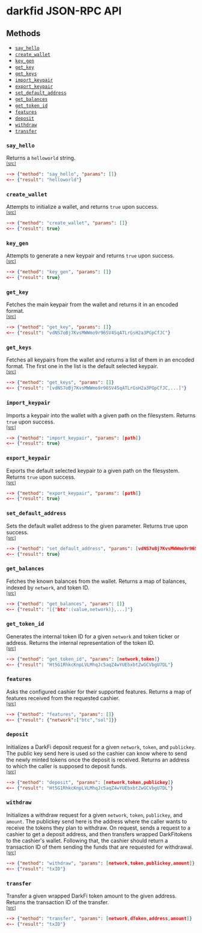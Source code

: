 # darkfid JSON-RPC API

## Methods
* [`say_hello`](#say_hello)
* [`create_wallet`](#create_wallet)
* [`key_gen`](#key_gen)
* [`get_key`](#get_key)
* [`get_keys`](#get_keys)
* [`import_keypair`](#import_keypair)
* [`export_keypair`](#export_keypair)
* [`set_default_address`](#set_default_address)
* [`get_balances`](#get_balances)
* [`get_token_id`](#get_token_id)
* [`features`](#features)
* [`deposit`](#deposit)
* [`withdraw`](#withdraw)
* [`transfer`](#transfer)


### `say_hello`

Returns a `helloworld` string.
<br><sup><a href="https://github.com/darkrenaissance/darkfi/blob/master/bin/darkfid/src/main.rs#L151">[src]</a></sup>

```json
--> {"method": "say_hello", "params": []}
<-- {"result": "helloworld"}
```
### `create_wallet`

Attempts to initialize a wallet, and returns `true` upon success.
<br><sup><a href="https://github.com/darkrenaissance/darkfi/blob/master/bin/darkfid/src/main.rs#L159">[src]</a></sup>

```json
--> {"method": "create_wallet", "params": []}
<-- {"result": true}
```
### `key_gen`

Attempts to generate a new keypair and returns `true` upon success.
<br><sup><a href="https://github.com/darkrenaissance/darkfi/blob/master/bin/darkfid/src/main.rs#L170">[src]</a></sup>

```json
--> {"method": "key_gen", "params": []}
<-- {"result": true}
```
### `get_key`

Fetches the main keypair from the wallet and returns it
in an encoded format.
<br><sup><a href="https://github.com/darkrenaissance/darkfi/blob/master/bin/darkfid/src/main.rs#L183">[src]</a></sup>

```json
--> {"method": "get_key", "params": []}
<-- {"result": "vdNS7oBj7KvsMWWmo9r96SV4SqATLrGsH2a3PGpCfJC"}
```
### `get_keys`

Fetches all keypairs from the wallet and returns a list of them
in an encoded format.
The first one in the list is the default selected keypair.
<br><sup><a href="https://github.com/darkrenaissance/darkfi/blob/master/bin/darkfid/src/main.rs#L195">[src]</a></sup>

```json
--> {"method": "get_keys", "params": []}
<-- {"result": "[vdNS7oBj7KvsMWWmo9r96SV4SqATLrGsH2a3PGpCfJC,...]"}
```
### `import_keypair`

Imports a keypair into the wallet with a given path on the filesystem.
Returns `true` upon success.
<br><sup><a href="https://github.com/darkrenaissance/darkfi/blob/master/bin/darkfid/src/main.rs#L227">[src]</a></sup>

```json
--> {"method": "import_keypair", "params": [path]}
<-- {"result": true}
```
### `export_keypair`

Exports the default selected keypair to a given path on the filesystem.
Returns `true` upon success.
<br><sup><a href="https://github.com/darkrenaissance/darkfi/blob/master/bin/darkfid/src/main.rs#L272">[src]</a></sup>

```json
--> {"method": "export_keypair", "params": [path]}
<-- {"result": true}
```
### `set_default_address`

Sets the default wallet address to the given parameter.
Returns true upon success.
<br><sup><a href="https://github.com/darkrenaissance/darkfi/blob/master/bin/darkfid/src/main.rs#L310">[src]</a></sup>

```json
--> {"method": "set_default_address", "params": [vdNS7oBj7KvsMWWmo9r96SV4SqATLrGsH2a3PGpCfJC]}
<-- {"result": true}
```
### `get_balances`

Fetches the known balances from the wallet.
Returns a map of balances, indexed by `network`, and token ID.
<br><sup><a href="https://github.com/darkrenaissance/darkfi/blob/master/bin/darkfid/src/main.rs#L337">[src]</a></sup>

```json
--> {"method": "get_balances", "params": []}
<-- {"result": "[{"btc":(value,network)},...]"}
```
### `get_token_id`

Generates the internal token ID for a given `network` and token ticker or address.
Returns the internal representation of the token ID.
<br><sup><a href="https://github.com/darkrenaissance/darkfi/blob/master/bin/darkfid/src/main.rs#L382">[src]</a></sup>

```json
--> {"method": "get_token_id", "params": [network,token]}
<-- {"result": "Ht5G1RhkcKnpLVLMhqJc5aqZ4wYUEbxbtZwGCVbgU7DL"}
```
### `features`

Asks the configured cashier for their supported features.
Returns a map of features received from the requested cashier.
<br><sup><a href="https://github.com/darkrenaissance/darkfi/blob/master/bin/darkfid/src/main.rs#L449">[src]</a></sup>

```json
--> {"method": "features", "params": []}
<-- {"result": {"network":["btc","sol"]}}
```
### `deposit`

Initializes a DarkFi deposit request for a given `network`, `token`,
and `publickey`.
The public key send here is used so the cashier can know where to send
the newly minted tokens once the deposit is received.
Returns an address to which the caller is supposed to deposit funds.
<br><sup><a href="https://github.com/darkrenaissance/darkfi/blob/master/bin/darkfid/src/main.rs#L473">[src]</a></sup>

```json
--> {"method": "deposit", "params": [network,token,publickey]}
<-- {"result": "Ht5G1RhkcKnpLVLMhqJc5aqZ4wYUEbxbtZwGCVbgU7DL"}
```
### `withdraw`

Initializes a withdraw request for a given `network`, `token`, `publickey`,
and `amount`.
The publickey send here is the address where the caller wants to receive
the tokens they plan to withdraw.
On request, sends a request to a cashier to get a deposit address, and
then transfers wrapped DarkFitokens to the cashier's wallet. Following that,
the cashier should return a transaction ID of them sending the funds that
are requested for withdrawal.
<br><sup><a href="https://github.com/darkrenaissance/darkfi/blob/master/bin/darkfid/src/main.rs#L544">[src]</a></sup>

```json
--> {"method": "withdraw", "params": [network,token,publickey,amount]}
<-- {"result": "txID"}
```
### `transfer`

Transfer a given wrapped DarkFi token amount to the given address.
Returns the transaction ID of the transfer.
<br><sup><a href="https://github.com/darkrenaissance/darkfi/blob/master/bin/darkfid/src/main.rs#L661">[src]</a></sup>

```json
--> {"method": "transfer", "params": [network,dToken,address,amount]}
<-- {"result": "txID"}
```
